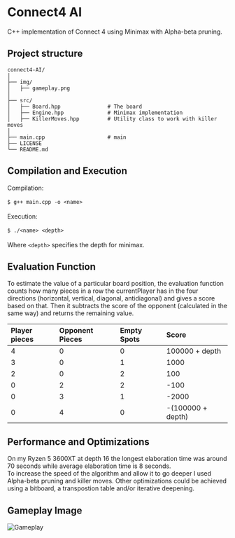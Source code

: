 # Connect4 AI
C++ implementation of Connect 4 using Minimax with Alpha-beta pruning.

## Project structure
 ```
connect4-AI/
│
├── img/
│   ├── gameplay.png
│
├── src/
│   ├── Board.hpp               # The board  
│   ├── Engine.hpp              # Minimax implementation       
│   ├── KillerMoves.hpp         # Utility class to work with killer moves               
│
├── main.cpp                    # main
├── LICENSE
└── README.md            
 ```

## Compilation and Execution
Compilation:
</br>
</br>
 ```$ g++ main.cpp -o <name>```
</br>
</br>
Execution:
</br>
</br>
  ```$ ./<name> <depth>```
</br>
</br>
Where ```<depth>``` specifies the depth for minimax.

## Evaluation Function
To estimate the value of a particular board position, the evaluation function counts how many pieces in a row the currentPlayer has in the four directions (horizontal, vertical, diagonal, antidiagonal) and gives a score based on that.
Then it subtracts the score of the opponent (calculated in the same way) and returns the remaining value.
</br>

| Player pieces | Opponent Pieces | Empty Spots | Score             |
|:---------------|:-----------------|:-------------|:-------------------|
| 4             | 0               | 0           | 100000 + depth    |
| 3             | 0               | 1           | 1000              |
| 2             | 0               | 2           | 100               |
| 0             | 2               | 2           | -100              |
| 0             | 3               | 1           | -2000             |
| 0             | 4               | 0           | -(100000 + depth) |

## Performance and Optimizations
On my Ryzen 5 3600XT at depth 16 the longest elaboration time was around 70 seconds while average elaboration time is 8 seconds.
</br>
To increase the speed of the algorithm and allow it to go deeper I used Alpha-beta pruning and killer moves. 
Other optimizations could be achieved using a bitboard, a transpostion table and/or iterative deepening.  
## Gameplay Image
![Gameplay](/img/gameplay.png)

 
